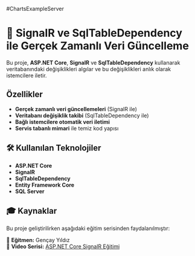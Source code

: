 #ChartsExampleServer

# 📡 SignalR ve SqlTableDependency ile Gerçek Zamanlı Veri Güncelleme

Bu proje, **ASP.NET Core**, **SignalR** ve **SqlTableDependency** kullanarak veritabanındaki değişiklikleri algılar ve bu değişiklikleri anlık olarak istemcilere iletir.

## Özellikler
- **Gerçek zamanlı veri güncellemeleri** (SignalR ile)
- **Veritabanı değişiklik takibi** (SqlTableDependency ile)
- **Bağlı istemcilere otomatik veri iletimi**
- **Servis tabanlı mimari** ile temiz kod yapısı

## 🛠 Kullanılan Teknolojiler
- **ASP.NET Core**
- **SignalR**
- **SqlTableDependency**
- **Entity Framework Core**
- **SQL Server**

## 🎓 Kaynaklar  
Bu proje geliştirilirken aşağıdaki eğitim serisinden faydalanılmıştır:  

📌 **Eğitmen:** Gençay Yıldız  
🎥 **Video Serisi:** [ASP.NET Core SignalR Eğitimi](https://www.youtube.com/watch?v=hIW3wt3tvmc&list=PLQVXoXFVVtp3RSycdru4WpnfPEOFxONiX)  
